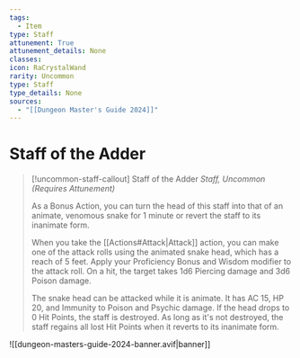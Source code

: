 ```yaml
---
tags:
  - Item
type: Staff
attunement: True
attunement_details: None
classes:
icon: RaCrystalWand
rarity: Uncommon
type: Staff
type_details: None
sources: 
  - "[[Dungeon Master's Guide 2024]]"
---
```

# Staff of the Adder
>[!uncommon-staff-callout] Staff of the Adder
>_Staff, Uncommon (Requires Attunement)_
>
>As a Bonus Action, you can turn the head of this staff into that of an animate, venomous snake for 1 minute or revert the staff to its inanimate form.
>
>When you take the [[Actions#Attack\|Attack]] action, you can make one of the attack rolls using the animated snake head, which has a reach of 5 feet. Apply your Proficiency Bonus and Wisdom modifier to the attack roll. On a hit, the target takes 1d6 Piercing damage and 3d6 Poison damage.
>
>The snake head can be attacked while it is animate. It has AC 15, HP 20, and Immunity to Poison and Psychic damage. If the head drops to 0 Hit Points, the staff is destroyed. As long as it's not destroyed, the staff regains all lost Hit Points when it reverts to its inanimate form.
>


![[dungeon-masters-guide-2024-banner.avif|banner]]